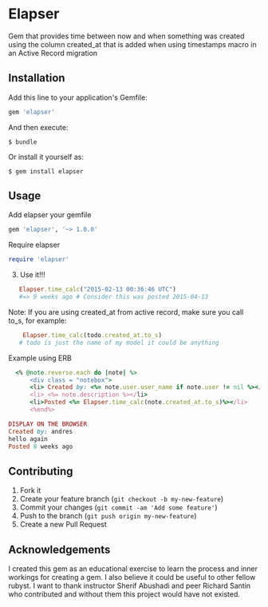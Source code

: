# Elapser

Gem that provides time between now and when something was created using the column created_at that is added when using timestamps macro in an Active Record migration

## Installation

Add this line to your application's Gemfile:

```ruby
gem 'elapser'
```

And then execute:

    $ bundle

Or install it yourself as:

    $ gem install elapser

## Usage

Add elapser your gemfile
```ruby
gem 'elapser', '~> 1.0.0'
```
Require elapser 

```ruby
require 'elapser'
```

3. Use it!!!
   
```ruby
   Elapser.time_calc("2015-02-13 00:36:46 UTC")
   #=> 9 weeks ago # Consider this was posted 2015-04-13
```
 Note: If you are using created_at from active record, make sure you call to_s, for example: 

```ruby
    Elapser.time_calc(todo.created_at.to_s)
   # todo is just the name of my model it could be anything
```
 Example using ERB
```ruby 
  <% @note.reverse.each do |note| %>
      <div class = "notebox">
      <li> Created by: <%= note.user.user_name if note.user != nil %></li>
      <li> <%= note.description %></li>
      <li>Posted <%= Elapser.time_calc(note.created_at.to_s)%></li>
      <%end%>
```
```ruby 
DISPLAY ON THE BROWSER
Created by: andres
hello again
Posted 8 weeks ago
```
      
## Contributing

1. Fork it
2. Create your feature branch (`git checkout -b my-new-feature`)
3. Commit your changes (`git commit -am 'Add some feature'`)
4. Push to the branch (`git push origin my-new-feature`)
5. Create a new Pull Request

## Acknowledgements

I created this gem as an educational exercise to learn the process and inner workings for creating a gem. I also believe it could be useful to other fellow rubyst. I want to thank instructor Sherif Abushadi and peer Richard Santin who contributed and without them this project would have not existed.
